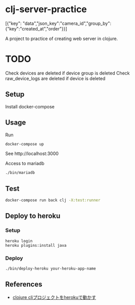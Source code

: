 # clj-server-practice

[{"key": "data","json_key":"camera_id","group_by":{"key":"created_at","order"}}]

A project to practice of creating web server in clojure.

# TODO

Check devices are deleted if device group is deleted
Check raw_device_logs are deleted if device is deleted

## Setup

Install docker-compose

## Usage

Run

```bash
docker-compose up
```

See http://localhost:3000


Access to mariadb

```bash
./bin/mariadb
```

## Test

```bash
docker-compose run back clj -X:test:runner
```

## Deploy to heroku

### Setup

```
heroku login
heroku plugins:install java
```

### Deploy

```bash
./bin/deploy-heroku your-heroku-app-name
```

## References

- [clojure cliプロジェクトをherokuで動かす](https://asukiaaa.blogspot.com/2022/03/clojure-cli-on-heroku.html)
